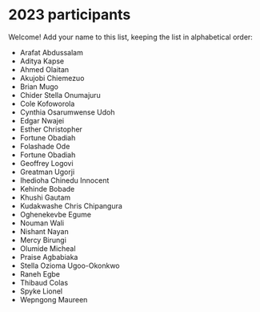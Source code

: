 # 2023 participants

Welcome! Add your name to this list, keeping the list in alphabetical order:

- Arafat Abdussalam
- Aditya Kapse
- Ahmed Olaitan
- Akujobi Chiemezuo
- Brian Mugo
- Chider Stella Onumajuru
- Cole Kofoworola
- Cynthia Osarumwense Udoh
- Edgar Nwajei
- Esther Christopher
- Fortune Obadiah
- Folashade Ode
- Fortune Obadiah
- Geoffrey Logovi
- Greatman Ugorji
- Ihedioha Chinedu Innocent
- Kehinde Bobade
- Khushi Gautam
- Kudakwashe Chris Chipangura
- Oghenekevbe Egume
- Nouman Wali
- Nishant Nayan
- Mercy Birungi
- Olumide Micheal
- Praise Agbabiaka
- Stella Ozioma Ugoo-Okonkwo
- Raneh Egbe
- Thibaud Colas
- Spyke Lionel
- Wepngong Maureen
